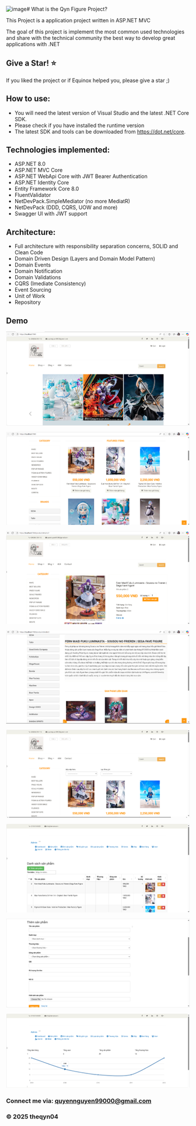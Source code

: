 ![image](https://github.com/user-attachments/assets/67a040a6-1d70-4d3d-b883-948a530c4143)# What is the Qyn Figure Project?

This Project is a application project written in ASP.NET MVC

The goal of this project is implement the most common used technologies and share with the technical community the best way to develop great applications with .NET

## Give a Star! ⭐

If you liked the project or if Equinox helped you, please give a star ;)

## How to use:

* You will need the latest version of Visual Studio and the latest .NET Core SDK.
* Please check if you have installed the runtime version
* The latest SDK and tools can be downloaded from <https://dot.net/core>.

## Technologies implemented:

* ASP.NET 8.0
* ASP.NET MVC Core
* ASP.NET WebApi Core with JWT Bearer Authentication
* ASP.NET Identity Core
* Entity Framework Core 8.0
* FluentValidator
* NetDevPack.SimpleMediator (no more MediatR)
* NetDevPack (DDD, CQRS, UOW and more)
* Swagger UI with JWT support

## Architecture:

* Full architecture with responsibility separation concerns, SOLID and Clean Code
* Domain Driven Design (Layers and Domain Model Pattern)
* Domain Events
* Domain Notification
* Domain Validations
* CQRS (Imediate Consistency)
* Event Sourcing
* Unit of Work
* Repository

## Demo

![Ảnh local](https://github.com/theqyn04/qyn-figure/blob/master/qyn-figure/wwwroot/img/demo_img/demo1.png)

![Ảnh local](https://github.com/theqyn04/qyn-figure/blob/master/qyn-figure/wwwroot/img/demo_img/demo2.png)

![Ảnh local](https://github.com/theqyn04/qyn-figure/blob/master/qyn-figure/wwwroot/img/demo_img/demo3.png)

![Ảnh local](https://github.com/theqyn04/qyn-figure/blob/master/qyn-figure/wwwroot/img/demo_img/demo4.png)

![Ảnh local](https://github.com/theqyn04/qyn-figure/blob/master/qyn-figure/wwwroot/img/demo_img/demo5.png)

![Ảnh local](https://github.com/theqyn04/qyn-figure/blob/master/qyn-figure/wwwroot/img/demo_img/demo6.png)

![Ảnh local](https://github.com/theqyn04/qyn-figure/blob/master/qyn-figure/wwwroot/img/demo_img/demo7.png)

![Ảnh local](https://github.com/theqyn04/qyn-figure/blob/master/qyn-figure/wwwroot/img/demo_img/demo8.png)

### Connect me via: quyennguyen99000@gmail.com

### © 2025 theqyn04
